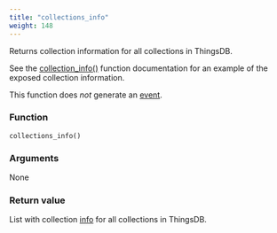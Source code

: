 ```yaml
---
title: "collections_info"
weight: 148
---
```


Returns collection information for all collections in ThingsDB.

See the [collection_info()](../../thingsdb-api/collection_info) function documentation for an example of the exposed collection information.

This function does *not* generate an [event](../../overview/events).

### Function

`collections_info()`

### Arguments

None

### Return value

List with collection [info](../../data-types/info) for all collections in ThingsDB.